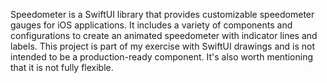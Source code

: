 Speedometer is a SwiftUI library that provides customizable speedometer gauges for iOS applications. It includes a variety of components and configurations to create an animated speedometer with indicator lines and labels. 
This project is part of my exercise with SwiftUI drawings and is not intended to be a production-ready component. It's also worth mentioning that it is not fully flexible.
